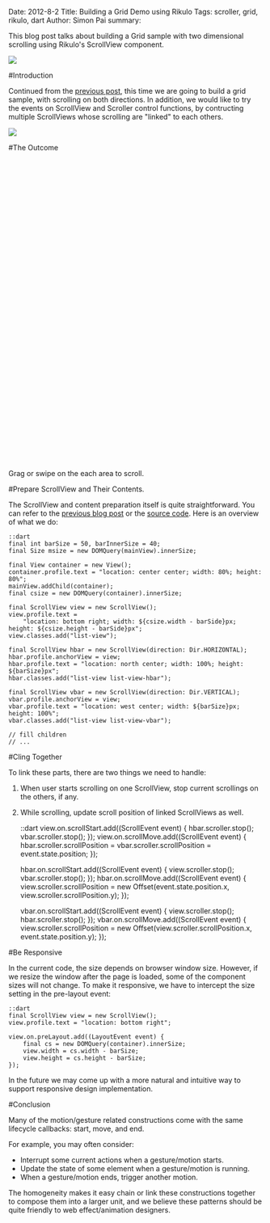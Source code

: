 Date: 2012-8-2
Title: Building a Grid Demo using Rikulo
Tags: scroller, grid, rikulo, dart
Author: Simon Pai
summary: <p>This blog post talks about building a Grid sample with two dimensional scrolling using Rikulo's ScrollView component.</p><img src="http://blog.rikulo.org/static/files/tutorial/grid-view/grid-view-sample.png" class="center-blog-image" />

#Introduction

Continued from the [previous post](/files/tutorial/grid-view/index.html), this time we are going to build a grid sample, with scrolling on both directions. In addition, we would like to try the events on ScrollView and Scroller control functions, by contructing multiple ScrollViews whose scrolling are "linked" to each others.

<img src="/files/tutorial/grid-view/grid-view-design.png" class="center-blog-image" />



#The Outcome

<p>
<link rel="stylesheet" type="text/css" href="/files/_common/view.css" />
<link rel="stylesheet" type="text/css" href="/files/tutorial/grid-view/scroll-view.css" />
<div id="v-main" class="center-blog-image" style="width:600px;height:600px"></div>
<script type="application/dart" src="/files/tutorial/grid-view/GridViewDemo.dart"></script>
<script src="/files/_common/dart.js"></script>
</p>

Grag or swipe on the each area to scroll. 



#Prepare ScrollView and Their Contents.

The ScrollView and content preparation itself is quite straightforward. You can refer to the [previous blog post](/files/tutorial/grid-view/index.html) or the [source code](http://github.com/rikulo/rikulo/blob/master/samples/scroll-view/GridViewDemo.dart). Here is an overview of what we do:

	::dart
	final int barSize = 50, barInnerSize = 40;
	final Size msize = new DOMQuery(mainView).innerSize;
	
	final View container = new View();
	container.profile.text = "location: center center; width: 80%; height: 80%";
	mainView.addChild(container);
	final csize = new DOMQuery(container).innerSize;
	
	final ScrollView view = new ScrollView();
	view.profile.text = 
		"location: bottom right; width: ${csize.width - barSide}px; height: ${csize.height - barSide}px";
	view.classes.add("list-view");
	
	final ScrollView hbar = new ScrollView(direction: Dir.HORIZONTAL);
	hbar.profile.anchorView = view;
	hbar.profile.text = "location: north center; width: 100%; height: ${barSize}px";
	hbar.classes.add("list-view list-view-hbar");
	
	final ScrollView vbar = new ScrollView(direction: Dir.VERTICAL);
	vbar.profile.anchorView = view;
	vbar.profile.text = "location: west center; width: ${barSize}px; height: 100%";
	vbar.classes.add("list-view list-view-vbar");
	
	// fill children
	// ...



#Cling Together

To link these parts, there are two things we need to handle:
1. When user starts scrolling on one ScrollView, stop current scrollings on the others, if any.
2. While scrolling, update scroll position of linked ScrollViews as well.

	::dart
	view.on.scrollStart.add((ScrollEvent event) {
		hbar.scroller.stop();
		vbar.scroller.stop();
	});
	view.on.scrollMove.add((ScrollEvent event) {
		hbar.scroller.scrollPosition = vbar.scroller.scrollPosition = event.state.position;
	});
	
	hbar.on.scrollStart.add((ScrollEvent event) {
		view.scroller.stop();
		vbar.scroller.stop();
	});
	hbar.on.scrollMove.add((ScrollEvent event) {
		view.scroller.scrollPosition = 
			new Offset(event.state.position.x, view.scroller.scrollPosition.y);
	});
	
	vbar.on.scrollStart.add((ScrollEvent event) {
		view.scroller.stop();
		hbar.scroller.stop();
	});
	vbar.on.scrollMove.add((ScrollEvent event) {
		view.scroller.scrollPosition = 
			new Offset(view.scroller.scrollPosition.x, event.state.position.y);
	});



#Be Responsive

In the current code, the size depends on browser window size. However, if we resize the window after the page is loaded, some of the component sizes will not change. To make it responsive, we have to intercept the size setting in the pre-layout event:

	::dart
	final ScrollView view = new ScrollView();
	view.profile.text = "location: bottom right";
	
	view.on.preLayout.add((LayoutEvent event) {
		final cs = new DOMQuery(container).innerSize;
		view.width = cs.width - barSize;
		view.height = cs.height - barSize;
	});

In the future we may come up with a more natural and intuitive way to support responsive design  implementation.



#Conclusion

Many of the motion/gesture related constructions come with the same lifecycle callbacks: start, move, and end. 

For example, you may often consider:

* Interrupt some current actions when a gesture/motion starts.
* Update the state of some element when a gesture/motion is running.
* When a gesture/motion ends, trigger another motion.

The homogeneity makes it easy chain or link these constructions together to compose them into a larger unit, and we believe these patterns should be quite friendly to web effect/animation designers.


